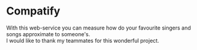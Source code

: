 # Compatify
With this web-service you can measure how do your favourite singers and songs approximate to someone's.  
I would like to thank my teammates for this wonderful project.

